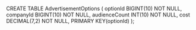 CREATE TABLE AdvertisementOptions (
	optionId BIGINT(10) NOT NULL,
    companyId BIGINT(10) NOT NULL,
    audienceCount INT(10) NOT NULL,
    cost DECIMAL(7,2) NOT NULL,
    PRIMARY KEY(optionId)
);
